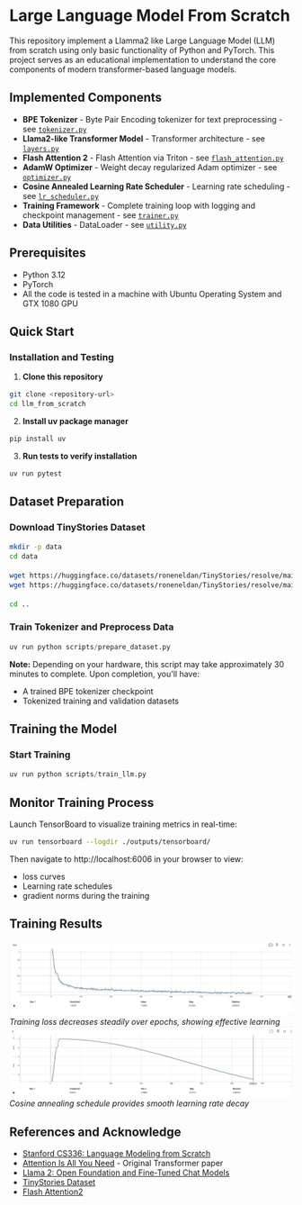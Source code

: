 # Large Language Model From Scratch
This repository implement a Llamma2 like Large Language Model (LLM) from scratch using only basic functionality of Python and PyTorch. This project serves as an educational implementation to understand the core components of modern transformer-based language models.

## Implemented Components
+ **BPE Tokenizer** - Byte Pair Encoding tokenizer for text preprocessing - see [`tokenizer.py`](llm/tokenizer.py)
+ **Llama2-like Transformer Model** - Transformer architecture - see [`layers.py`](llm/layers.py)
+ **Flash Attention 2** - Flash Attention via Triton - see [`flash_attention.py`](llm/flash_attention.py)
+ **AdamW Optimizer** - Weight decay regularized Adam optimizer - see [`optimizer.py`](llm/optimizer.py)
+ **Cosine Annealed Learning Rate Scheduler** - Learning rate scheduling - see [`lr_scheduler.py`](llm/lr_scheduler.py)
+ **Training Framework** - Complete training loop with logging and checkpoint management - see [`trainer.py`](llm/trainer.py)
+ **Data Utilities** - DataLoader - see [`utility.py`](llm/utility.py)

## Prerequisites
- Python 3.12
- PyTorch
- All the code is tested in a machine with Ubuntu Operating System and GTX 1080 GPU

## Quick Start

### Installation and Testing
1. **Clone this repository** 
```bash
git clone <repository-url>
cd llm_from_scratch
```
2. **Install uv package manager**
```sh
pip install uv
```
3. **Run tests to verify installation**
```sh
uv run pytest
```

## Dataset Preparation
### Download TinyStories Dataset
``` sh
mkdir -p data
cd data

wget https://huggingface.co/datasets/roneneldan/TinyStories/resolve/main/TinyStoriesV2-GPT4-train.txt
wget https://huggingface.co/datasets/roneneldan/TinyStories/resolve/main/TinyStoriesV2-GPT4-valid.txt

cd ..
```
### Train Tokenizer and Preprocess Data
```python
uv run python scripts/prepare_dataset.py
```
**Note:** Depending on your hardware, this script may take approximately 30 minutes to complete. Upon completion, you'll have:
- A trained BPE tokenizer checkpoint
- Tokenized training and validation datasets
## Training the Model
### Start Training
```python
uv run python scripts/train_llm.py
```
## Monitor Training Process
Launch TensorBoard to visualize training metrics in real-time:
```sh
uv run tensorboard --logdir ./outputs/tensorboard/
```
Then navigate to http://localhost:6006 in your browser to view:
- loss curves
- Learning rate schedules
- gradient norms during the training


## Training Results
![Training Loss](./figures/training_loss.png)
*Training loss decreases steadily over epochs, showing effective learning*
![Learning Rates](./figures/learning_rate.png)
*Cosine annealing schedule provides smooth learning rate decay*

## References and Acknowledge
- [Stanford CS336: Language Modeling from Scratch](https://stanford-cs336.github.io/spring2025/)
- [Attention Is All You Need](https://arxiv.org/abs/1706.03762) - Original Transformer paper
- [Llama 2: Open Foundation and Fine-Tuned Chat Models](https://arxiv.org/abs/2307.09288)
- [TinyStories Dataset](https://huggingface.co/datasets/roneneldan/TinyStories)
- [Flash Attention2](https://arxiv.org/abs/2307.08691)